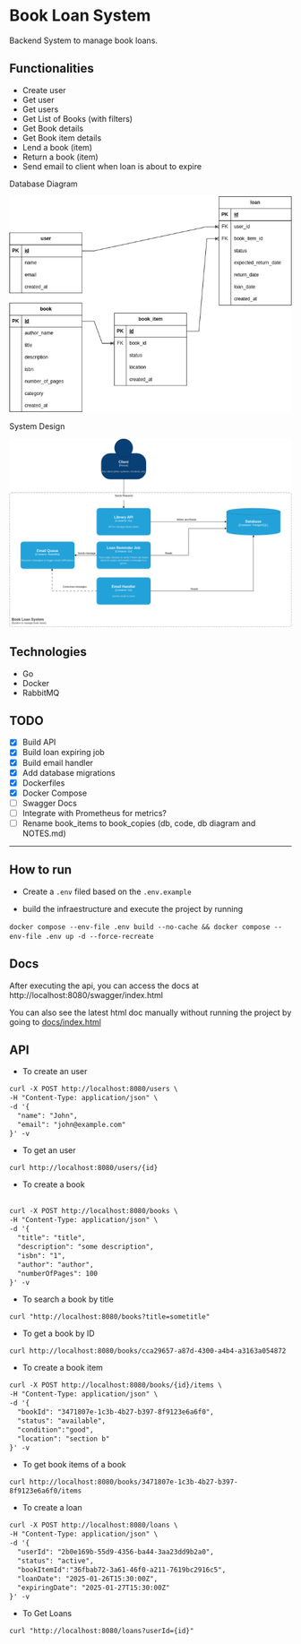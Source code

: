 
# Book Loan System

Backend System to manage book loans.

## Functionalities

- Create user
- Get user
- Get users
- Get List of Books (with filters)
- Get Book details
- Get Book item details
- Lend a book (item)
- Return a book (item)
- Send email to client when loan is about to expire

Database Diagram

![database modeling](book_loan_system-DB.drawio.png "Title")

System Design

![system design](book_loan_system-system_design.drawio.png "Title")

## Technologies

- Go
- Docker
- RabbitMQ

## TODO

- [X] Build API
- [X] Build loan expiring job
- [X] Build email handler
- [X] Add database migrations
- [X] Dockerfiles
- [X] Docker Compose
- [ ] Swagger Docs
- [ ] Integrate with Prometheus for metrics?
- [ ] Rename book_items to book_copies (db, code, db diagram and NOTES.md)
---

## How to run

- Create a `.env` filed based on the `.env.example`

- build the infraestructure and execute the project by running

`docker compose --env-file .env build --no-cache && docker compose --env-file .env up -d --force-recreate`


## Docs 
After executing the api, you can access the docs at http://localhost:8080/swagger/index.html

You can also see the latest html doc manually without running the project by going to [docs/index.html](docs/index.html)




## API


- To create an user
```
curl -X POST http://localhost:8080/users \
-H "Content-Type: application/json" \
-d '{
  "name": "John",
  "email": "john@example.com"
}' -v

```

- To get an user
```
curl http://localhost:8080/users/{id}
```

- To create a book

```

curl -X POST http://localhost:8080/books \
-H "Content-Type: application/json" \
-d '{
  "title": "title",
  "description": "some description",
  "isbn": "1",
  "author": "author",
  "numberOfPages": 100
}' -v

```

- To search a book by title

```
curl "http://localhost:8080/books?title=sometitle"
```

- To get a book by ID

```
curl http://localhost:8080/books/cca29657-a87d-4300-a4b4-a3163a054872
```

- To create a book item

```
curl -X POST http://localhost:8080/books/{id}/items \
-H "Content-Type: application/json" \
-d '{
  "bookId": "3471807e-1c3b-4b27-b397-8f9123e6a6f0",
  "status": "available",
  "condition":"good",
  "location": "section b"
}' -v

```

- To get book items of a book

```
curl http://localhost:8080/books/3471807e-1c3b-4b27-b397-8f9123e6a6f0/items
```

- To create a loan

```
curl -X POST http://localhost:8080/loans \
-H "Content-Type: application/json" \
-d '{
  "userId": "2b0e169b-55d9-4356-ba44-3aa23dd9b2a0",
  "status": "active",
  "bookItemId":"36fbab72-3a61-46f0-a211-7619bc2916c5",
  "loanDate": "2025-01-26T15:30:00Z",
  "expiringDate": "2025-01-27T15:30:00Z"
}' -v

```

- To Get Loans

```
curl "http://localhost:8080/loans?userId={id}"
```
